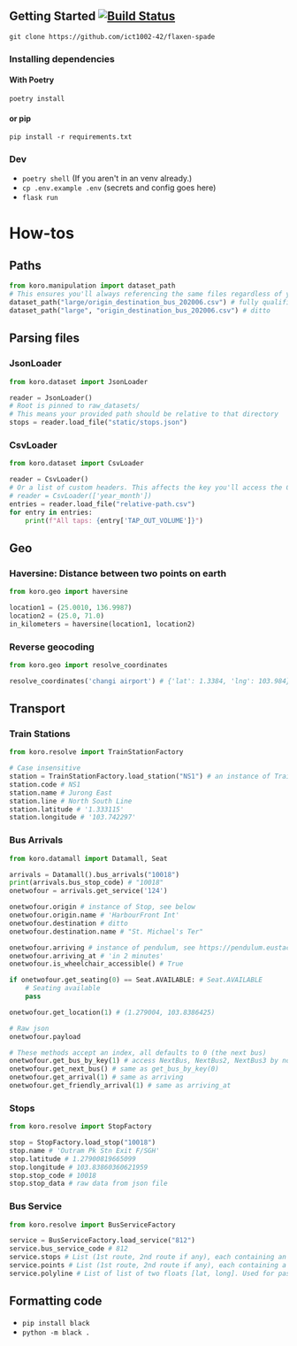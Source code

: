 
## Getting Started [![Build Status](https://travis-ci.com/ict1002-42/flaxen-spade.svg?token=BJzzpiVHKm2chRHcywxY&branch=master)](https://travis-ci.com/ict1002-42/flaxen-spade)
`git clone https://github.com/ict1002-42/flaxen-spade`


### Installing dependencies
#### With Poetry
`poetry install`

#### or pip
`pip install -r requirements.txt`

### Dev
- `poetry shell` (If you aren't in an venv  already.)
- `cp .env.example .env` (secrets and config goes here)
- `flask run`

# How-tos

## Paths
```python
from koro.manipulation import dataset_path
# This ensures you'll always referencing the same files regardless of your current/script directory
dataset_path("large/origin_destination_bus_202006.csv") # fully qualified path
dataset_path("large", "origin_destination_bus_202006.csv") # ditto
```

## Parsing files
### JsonLoader
```python
from koro.dataset import JsonLoader

reader = JsonLoader()
# Root is pinned to raw_datasets/
# This means your provided path should be relative to that directory
stops = reader.load_file("static/stops.json")
```

### CsvLoader
```python
from koro.dataset import CsvLoader

reader = CsvLoader()
# Or a list of custom headers. This affects the key you'll access the CSV
# reader = CsvLoader(['year_month']) 
entries = reader.load_file("relative-path.csv")
for entry in entries:
    print(f"All taps: {entry['TAP_OUT_VOLUME']}")
```

## Geo
### Haversine: Distance between two points on earth
```python
from koro.geo import haversine

location1 = (25.0010, 136.9987)
location2 = (25.0, 71.0)
in_kilometers = haversine(location1, location2)
```

### Reverse geocoding
```python
from koro.geo import resolve_coordinates

resolve_coordinates('changi airport') # {'lat': 1.3384, 'lng': 103.984}
```

## Transport
### Train Stations
```python
from koro.resolve import TrainStationFactory

# Case insensitive
station = TrainStationFactory.load_station("NS1") # an instance of TrainStation
station.code # NS1
station.name # Jurong East
station.line # North South Line
station.latitude # '1.333115'
station.longitude # '103.742297'
```

### Bus Arrivals
```python
from koro.datamall import Datamall, Seat

arrivals = Datamall().bus_arrivals("10018")
print(arrivals.bus_stop_code) # "10018"
onetwofour = arrivals.get_service('124')

onetwofour.origin # instance of Stop, see below
onetwofour.origin.name # 'HarbourFront Int'
onetwofour.destination # ditto
onetwofour.destination.name # "St. Michael's Ter"

onetwofour.arriving # instance of pendulum, see https://pendulum.eustace.io/docs/
onetwofour.arriving_at # 'in 2 minutes'
onetwofour.is_wheelchair_accessible() # True

if onetwofour.get_seating(0) == Seat.AVAILABLE: # Seat.AVAILABLE
    # Seating available
    pass

onetwofour.get_location(1) # (1.279004, 103.8386425)

# Raw json
onetwofour.payload

# These methods accept an index, all defaults to 0 (the next bus)
onetwofour.get_bus_by_key(1) # access NextBus, NextBus2, NextBus3 by normal int indexes
onetwofour.get_next_bus() # same as get_bus_by_key(0)
onetwofour.get_arrival(1) # same as arriving
onetwofour.get_friendly_arrival(1) # same as arriving_at
```

### Stops
```python
from koro.resolve import StopFactory

stop = StopFactory.load_stop("10018")
stop.name # 'Outram Pk Stn Exit F/SGH'
stop.latitude # 1.27900819665099
stop.longitude # 103.83860360621959
stop.stop_code # 10018
stop.stop_data # raw data from json file
```

### Bus Service
```python
from koro.resolve import BusServiceFactory

service = BusServiceFactory.load_service("812")
service.bus_service_code # 812
service.stops # List (1st route, 2nd route if any), each containing an instance of "Stop" (see above)
service.points # List (1st route, 2nd route if any), each containing a tuple of (lat, long) (Used for passing to charting frontend)
service.polyline # List of list of two floats [lat, long]. Used for passing to frontend rendering.
```

## Formatting code
- `pip install black`
- `python -m black .`
